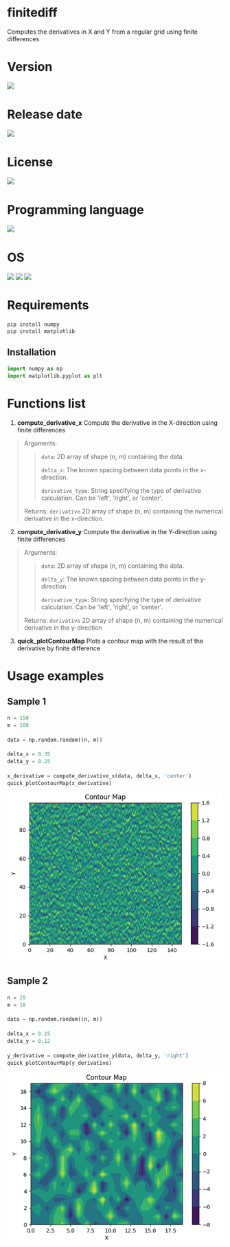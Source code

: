 # finitediff

Computes the derivatives in X and Y from a regular grid using finite differences

# Version

![](https://img.shields.io/badge/Version%3A-1.0-success)

# Release date

![](https://img.shields.io/badge/Release%20date-May%2C%2010%2C%202023-9cf)

# License

![](https://img.shields.io/github/license/Ileriayo/markdown-badges?style=for-the-badge)

# Programming language

<img src="https://img.icons8.com/?size=512&id=13441&format=png" width="50"/>

# OS

<img src="https://img.icons8.com/?size=512&id=17842&format=png" width="50"/> <img src="https://img.icons8.com/?size=512&id=122959&format=png" width="50"/> <img src="https://img.icons8.com/?size=512&id=108792&format=png" width="50"/>

# Requirements

```shell
pip install numpy
pip install matplotlib
```

## Installation

```python
import numpy as np
import matplotlib.pyplot as plt
```
# Functions list

1. **compute_derivative_x** Compute the derivative in the X-direction using finite differences

> Arguments:
>
>> `data`: 2D array of shape (n, m) containing the data.
>>
>> `delta_x`: The known spacing between data points in the x-direction.
>>
>> `derivative_type`: String specifying the type of derivative calculation. Can be 'left', 'right', or 'center'.
>>
> Returns: `derivative` 2D array of shape (n, m) containing the numerical derivative in the x-direction.

2. **compute_derivative_y** Compute the derivative in the Y-direction using finite differences

> Arguments:
>
>> `data`: 2D array of shape (n, m) containing the data.
>>
>> `delta_y`: The known spacing between data points in the y-direction.
>>
>> `derivative_type`: String specifying the type of derivative calculation. Can be 'left', 'right', or 'center'.
>>
> Returns: `derivative` 2D array of shape (n, m) containing the numerical derivative in the y-direction

3. **quick_plotContourMap** Plots a contour map with the result of the derivative by finite difference

# Usage examples

## Sample 1

```python
n = 150
m = 100

data = np.random.random((n, m))

delta_x = 0.35 
delta_y = 0.25

x_derivative = compute_derivative_x(data, delta_x, 'center')
quick_plotContourMap(x_derivative)
```

<p align="center">
<img src="/images/sample1.png" width="500">
</p>


## Sample 2

```python
n = 20
m = 18

data = np.random.random((n, m))

delta_x = 0.15
delta_y = 0.12

y_derivative = compute_derivative_y(data, delta_y, 'right')
quick_plotContourMap(y_derivative)
```

<p align="center">
<img src="/images/sample2.png" width="500">
</p>

